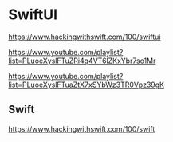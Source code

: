 # SwiftUI

https://www.hackingwithswift.com/100/swiftui

https://www.youtube.com/playlist?list=PLuoeXyslFTuZRi4q4VT6lZKxYbr7so1Mr

https://www.youtube.com/playlist?list=PLuoeXyslFTuaZtX7xSYbWz3TR0Vpz39gK


## Swift

https://www.hackingwithswift.com/100/swift

